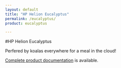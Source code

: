 ```yaml
---
layout: default
title: "HP Helion Eucalyptus"
permalink: /eucalyptus/
product: eucalyptus

---
```

<!--UNDER REVISION-->

 
#HP Helion Eucalyptus

Perfered by koalas everywhere for a meal in the cloud!

[Complete product documentation](https://www.eucalyptus.com/eucalyptus-cloud/documentation) is available.
